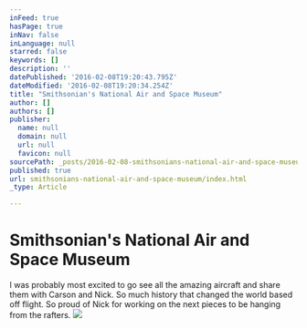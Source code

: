 ```yaml
---
inFeed: true
hasPage: true
inNav: false
inLanguage: null
starred: false
keywords: []
description: ''
datePublished: '2016-02-08T19:20:43.795Z'
dateModified: '2016-02-08T19:20:34.254Z'
title: "Smithsonian's National Air and Space Museum"
author: []
authors: []
publisher:
  name: null
  domain: null
  url: null
  favicon: null
sourcePath: _posts/2016-02-08-smithsonians-national-air-and-space-museum.md
published: true
url: smithsonians-national-air-and-space-museum/index.html
_type: Article

---
```

# Smithsonian's National Air and Space Museum

I was probably most excited to go see all the amazing aircraft and share them with Carson and Nick. So much history that changed the world based off flight. So proud of Nick for working on the next pieces to be hanging from the rafters.
![](https://the-grid-user-content.s3-us-west-2.amazonaws.com/b9efe7ed-f4b2-4838-aa01-a1cf1ffc97e0.JPG)